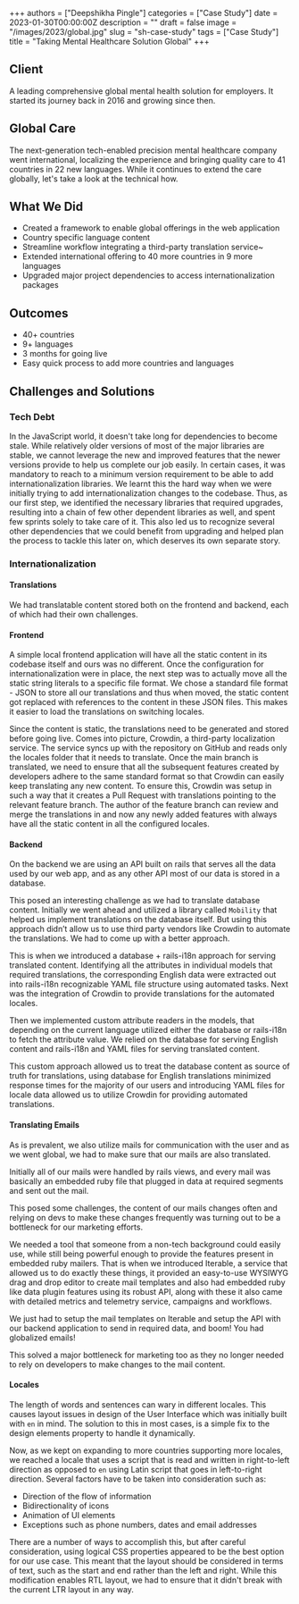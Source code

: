 +++
authors = ["Deepshikha Pingle"]
categories = ["Case Study"]
date = 2023-01-30T00:00:00Z
description = ""
draft = false
image = "/images/2023/global.jpg"
slug = "sh-case-study"
tags = ["Case Study"]
title = "Taking Mental Healthcare Solution Global"
+++

## Client

A leading comprehensive global mental health solution for employers. It started its journey back in 2016 and growing since then.

## Global Care

The next-generation tech-enabled precision mental healthcare company went international, localizing the experience and bringing quality care to 41 countries in 22 new languages. While it continues to extend the care globally, let's take a look at the technical how.

## What We Did

- Created a framework to enable global offerings in the web application
- Country specific language content
- Streamline workflow integrating a third-party translation service~
- Extended international offering to 40 more countries in 9 more languages
- Upgraded major project dependencies to access internationalization packages

## Outcomes

- 40+ countries
- 9+ languages
- 3 months for going live
- Easy quick process to add more countries and languages

## Challenges and Solutions

### Tech Debt

In the JavaScript world, it doesn't take long for dependencies to become stale. While relatively older versions of most of the major libraries are stable, we cannot leverage the new and improved features that the newer versions provide to help us complete our job easily. In certain cases, it was mandatory to reach to a minimum version requirement to be able to add internationalization libraries.  We learnt this the hard way when we were initially trying to add internationalization changes to the codebase. Thus, as our first step, we identified the necessary libraries that required upgrades, resulting into a chain of few other dependent libraries as well, and spent few sprints solely to take care of it. This also led us to recognize several other dependencies that we could benefit from upgrading and helped plan the process to tackle this later on, which deserves its own separate story.

### Internationalization

#### Translations

We had translatable content stored both on the frontend and backend, each of which had their own challenges.

#### Frontend

A simple local frontend application will have all the static content in its codebase itself and ours was no different. Once the configuration for internationalization were in place, the next step was to actually move all the static string literals to a specific file format. We chose a standard file format - JSON to store all our translations and thus when moved, the static content got replaced with references to the content in these JSON files. This makes it easier to load the translations on switching locales.

Since the content is static, the translations need to be generated and stored before going live. Comes into picture, Crowdin, a third-party localization service. The service syncs up with the repository on GitHub and reads only the locales folder that it needs to translate. Once the main branch is translated, we need to ensure that all the subsequent features created by developers adhere to the same standard format so that Crowdin can easily keep translating any new content. To ensure this, Crowdin was setup in such a way that it creates a Pull Request with translations pointing to the relevant feature branch. The author of the feature branch can review and merge the translations in and now any newly added features with always have all the static content in all the configured locales.

#### Backend

On the backend we are using an API built on rails that serves all the data used by our web app, and as any other API most of our data is stored in a database.

This posed an interesting challenge as we had to translate database content. Initially we went ahead and utilized a library called `Mobility` that helped us implement translations on the database itself. But using this approach didn’t allow us to use third party vendors like Crowdin to automate the translations. We had to come up with a better approach.

This is when we introduced a database + rails-i18n approach for serving translated content. Identifying all the attributes in individual models that required translations, the corresponding English data were extracted out into rails-i18n recognizable YAML file structure using automated tasks. Next was the integration of Crowdin to provide translations for the automated locales.

Then we implemented custom attribute readers in the models, that depending on the current language utilized either the database or rails-i18n to fetch the attribute value. We relied on the database for serving English content and rails-i18n and YAML files for serving translated content.

This custom approach allowed us to treat the database content as source of truth for translations, using database for English translations minimized response times for the majority of our users and introducing YAML files for locale data allowed us to utilize Crowdin for providing automated translations.

#### Translating Emails

As is prevalent, we also utilize mails for communication with the user and as we went global, we had to make sure that our mails are also translated.

Initially all of our mails were handled by rails views, and every mail was basically an embedded ruby file that plugged in data at required segments and sent out the mail.

This posed some challenges, the content of our mails changes often and relying on devs to make these changes frequently was turning out to be a bottleneck for our marketing efforts.

We needed a tool that someone from a non-tech background could easily use, while still being powerful enough to provide the features present in embedded ruby mailers. That is when we introduced Iterable, a service that allowed us to do exactly these things, it provided an easy-to-use WYSIWYG drag and drop editor to create mail templates and also had embedded ruby like data plugin features using its robust API, along with these it also came with detailed metrics and telemetry service, campaigns and workflows.

We just had to setup the mail templates on Iterable and setup the API with our backend application to send in required data, and boom! You had globalized emails!

This solved a major bottleneck for marketing too as they no longer needed to rely on developers to make changes to the mail content.

#### Locales

The length of words and sentences can wary in different locales. This causes layout issues in design of the User Interface which was initially built with `en` in mind. The solution to this in most cases, is a simple fix to the design elements property to handle it dynamically.

Now, as we kept on expanding to more countries supporting more locales, we reached a locale that uses a script that is read and written in right-to-left direction as opposed to `en` using Latin script that goes in left-to-right direction. Several factors have to be taken into consideration such as:

- Direction of the flow of information
- Bidirectionality of icons
- Animation of UI elements
- Exceptions such as phone numbers, dates and email addresses

There are a number of ways to accomplish this, but after careful consideration, using logical CSS properties appeared to be the best option for our use case.  This meant that the layout should be considered in terms of text, such as the start and end rather than the left and right. While this modification enables RTL layout, we had to ensure that it didn't break with the current LTR layout in any way.

